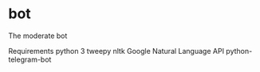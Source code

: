 # bot
The moderate bot

Requirements
python 3
tweepy
nltk
Google Natural Language API
python-telegram-bot
